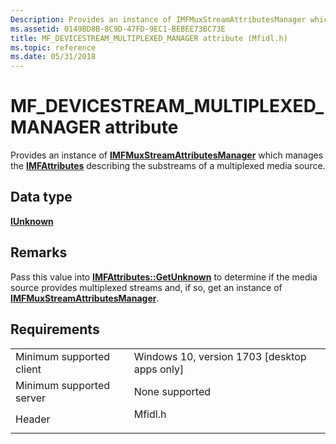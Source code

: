 ```yaml
---
Description: Provides an instance of IMFMuxStreamAttributesManager which manages the IMFAttributes describing the substreams of a multiplexed media source.
ms.assetid: 0149BD8B-8C9D-47FD-9EC1-BEBEE73BC73E
title: MF_DEVICESTREAM_MULTIPLEXED_MANAGER attribute (Mfidl.h)
ms.topic: reference
ms.date: 05/31/2018
---
```


# MF\_DEVICESTREAM\_MULTIPLEXED\_MANAGER attribute

Provides an instance of [**IMFMuxStreamAttributesManager**](/windows/desktop/api/mfobjects/nn-mfobjects-imfmuxstreamattributesmanager) which manages the [**IMFAttributes**](/windows/desktop/api/mfobjects/nn-mfobjects-imfattributes) describing the substreams of a multiplexed media source.

## Data type

**[**IUnknown**](https://msdn.microsoft.com/library/ms680509(v=VS.85).aspx)**

## Remarks

Pass this value into [**IMFAttributes::GetUnknown**](/windows/desktop/api/mfobjects/nf-mfobjects-imfattributes-getunknown) to determine if the media source provides multiplexed streams and, if so, get an instance of [**IMFMuxStreamAttributesManager**](/windows/desktop/api/mfobjects/nn-mfobjects-imfmuxstreamattributesmanager).

## Requirements



|                                     |                                                                                    |
|-------------------------------------|------------------------------------------------------------------------------------|
| Minimum supported client<br/> | Windows 10, version 1703 \[desktop apps only\]<br/>                          |
| Minimum supported server<br/> | None supported<br/>                                                          |
| Header<br/>                   | <dl> <dt>Mfidl.h</dt> </dl> |



 

 




